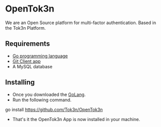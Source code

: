 OpenTok3n
=========

We are an Open Source platform for multi-factor authentication. Based in the Tok3n Platform.

Requirements
-
* [Go programming language][1]
* [Git Client app][2]
* A MySQL database

Installing
-
* Once you downloaded the [GoLang][1].
* Run the following command.

go install https://github.com/Tok3n/OpenTok3n

* That's it the OpenTok3n App is now installed in your machine.

[1]: http://golang.org/doc/install
[2]: http://git-scm.com/book/en/Getting-Started-Installing-Git